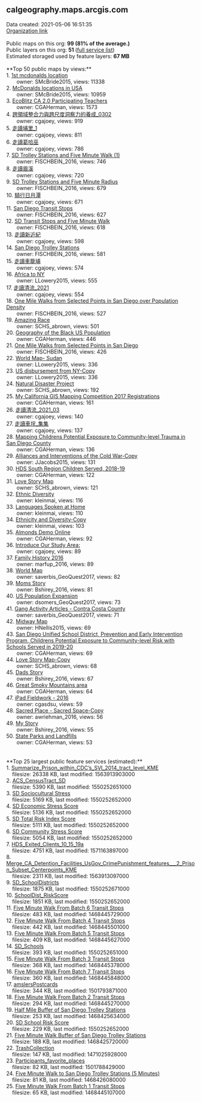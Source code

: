 <h2>calgeography.maps.arcgis.com</h2> Data created: 2021-05-06 16:51:35 <br /><a target='new' href='https://calgeography.maps.arcgis.com'>Organization link</a><br /><br />Public maps on this org: <b>99 (81% of the average.)</b><br />Public layers on this org: <b>51 </b>(<a target='new' href='https://services.arcgis.com/5nJoHuYReL3gS8Rl/ArcGIS/rest/services'>full service list</a>)<br />Estimated storaged used by feature layers: <b>67 MB</b><br /><br />**Top 50 public maps by views:**<br />  1. <a target='new' href='https://www.arcgis.com/home/item.html?id=d0c4c595821f4ee493e320a2d5129a90'>1st mcdonalds location</a> <br />  &nbsp;&nbsp;&nbsp;&nbsp; &nbsp;&nbsp;owner: SMcBride2015, views: 11338<br />  2. <a target='new' href='https://www.arcgis.com/home/item.html?id=237703f5b1a74c0d97b253b9eaa40612'>McDonalds locations in USA</a> <br />  &nbsp;&nbsp;&nbsp;&nbsp; &nbsp;&nbsp;owner: SMcBride2015, views: 10959<br />  3. <a target='new' href='https://www.arcgis.com/home/item.html?id=3679c16a4fac4e3f9ebb36bc27433514'>EcoBlitz CA 2.0 Participating Teachers</a> <br />  &nbsp;&nbsp;&nbsp;&nbsp; &nbsp;&nbsp;owner: CGAHerman, views: 1573<br />  4. <a target='new' href='https://www.arcgis.com/home/item.html?id=3d6ab05af0734b7ebbff91011057a621'>跨領域整合力與跨尺度洞察力的養成_0302</a> <br />  &nbsp;&nbsp;&nbsp;&nbsp; &nbsp;&nbsp;owner: cgajoey, views: 919<br />  5. <a target='new' href='https://www.arcgis.com/home/item.html?id=0c8015b20346403188e1e48af2b86e7c'>走讀埔里_1</a> <br />  &nbsp;&nbsp;&nbsp;&nbsp; &nbsp;&nbsp;owner: cgajoey, views: 811<br />  6. <a target='new' href='https://www.arcgis.com/home/item.html?id=ba3d911457464e1d96c023a35e9c111f'>走讀葛哈巫</a> <br />  &nbsp;&nbsp;&nbsp;&nbsp; &nbsp;&nbsp;owner: cgajoey, views: 786<br />  7. <a target='new' href='https://www.arcgis.com/home/item.html?id=709d94c073344594af676fe30f866d53'>SD Trolley Stations and Five Minute Walk (1)</a> <br />  &nbsp;&nbsp;&nbsp;&nbsp; &nbsp;&nbsp;owner: FISCHBEIN_2016, views: 746<br />  8. <a target='new' href='https://www.arcgis.com/home/item.html?id=54e0d2349dda472fae5ea83288981889'>走讀眉溪</a> <br />  &nbsp;&nbsp;&nbsp;&nbsp; &nbsp;&nbsp;owner: cgajoey, views: 720<br />  9. <a target='new' href='https://www.arcgis.com/home/item.html?id=b3aa86df24b04334add3aae264dc8c68'>SD Trolley Stations and Five Minute Radius</a> <br />  &nbsp;&nbsp;&nbsp;&nbsp; &nbsp;&nbsp;owner: FISCHBEIN_2016, views: 679<br />  10. <a target='new' href='https://www.arcgis.com/home/item.html?id=06ed5ae62aa944d586244f0e5fdd39b4'>騎行日月潭</a> <br />  &nbsp;&nbsp;&nbsp;&nbsp; &nbsp;&nbsp;owner: cgajoey, views: 671<br />  11. <a target='new' href='https://www.arcgis.com/home/item.html?id=8db01a1bfdf746cfbf8164e75a87e514'>San Diego Transit Stops</a> <br />  &nbsp;&nbsp;&nbsp;&nbsp; &nbsp;&nbsp;owner: FISCHBEIN_2016, views: 627<br />  12. <a target='new' href='https://www.arcgis.com/home/item.html?id=063637d571b7474193675546b826ebfd'>SD Transit Stops and Five Minute Walk</a> <br />  &nbsp;&nbsp;&nbsp;&nbsp; &nbsp;&nbsp;owner: FISCHBEIN_2016, views: 618<br />  13. <a target='new' href='https://www.arcgis.com/home/item.html?id=41bc61a83a9c4b63bf9639a3d3350994'>走讀新近紀</a> <br />  &nbsp;&nbsp;&nbsp;&nbsp; &nbsp;&nbsp;owner: cgajoey, views: 598<br />  14. <a target='new' href='https://www.arcgis.com/home/item.html?id=9e947cb28d3541aba0518b702567dfed'>San Diego Trolley Stations</a> <br />  &nbsp;&nbsp;&nbsp;&nbsp; &nbsp;&nbsp;owner: FISCHBEIN_2016, views: 581<br />  15. <a target='new' href='https://www.arcgis.com/home/item.html?id=408dcae330c14144a310da7b36450e07'>走讀車籠埔</a> <br />  &nbsp;&nbsp;&nbsp;&nbsp; &nbsp;&nbsp;owner: cgajoey, views: 574<br />  16. <a target='new' href='https://www.arcgis.com/home/item.html?id=41941ed95187435f8a16130f37be71a4'>Africa to NY</a> <br />  &nbsp;&nbsp;&nbsp;&nbsp; &nbsp;&nbsp;owner: LLowery2015, views: 555<br />  17. <a target='new' href='https://www.arcgis.com/home/item.html?id=ecd4efdd09dd49058dafb99868e4c549'>走讀清流_2021</a> <br />  &nbsp;&nbsp;&nbsp;&nbsp; &nbsp;&nbsp;owner: cgajoey, views: 554<br />  18. <a target='new' href='https://www.arcgis.com/home/item.html?id=93fd5b6233c14f41a5942ca77f1360db'>One Mile Walks from Selected Points in San Diego over Population Density</a> <br />  &nbsp;&nbsp;&nbsp;&nbsp; &nbsp;&nbsp;owner: FISCHBEIN_2016, views: 527<br />  19. <a target='new' href='https://www.arcgis.com/home/item.html?id=b39116a37b1548dbb1c5239b448ea23d'>Amazing Race</a> <br />  &nbsp;&nbsp;&nbsp;&nbsp; &nbsp;&nbsp;owner: SCHS_abrown, views: 501<br />  20. <a target='new' href='https://www.arcgis.com/home/item.html?id=4f86709c2ece4a05b206e8eff3b87c2d'>Geography of the Black US Population</a> <br />  &nbsp;&nbsp;&nbsp;&nbsp; &nbsp;&nbsp;owner: CGAHerman, views: 446<br />  21. <a target='new' href='https://www.arcgis.com/home/item.html?id=0f320d599fd5480fb2d7ef3f91baa0d5'>One Mile Walks from Selected Points in San Diego</a> <br />  &nbsp;&nbsp;&nbsp;&nbsp; &nbsp;&nbsp;owner: FISCHBEIN_2016, views: 426<br />  22. <a target='new' href='https://www.arcgis.com/home/item.html?id=4de5e7728fef4b479dda99c126238fba'>World Map- Sudan</a> <br />  &nbsp;&nbsp;&nbsp;&nbsp; &nbsp;&nbsp;owner: LLowery2015, views: 336<br />  23. <a target='new' href='https://www.arcgis.com/home/item.html?id=f2f38e1573c54103bf41a6334fb54650'>US disbursement from NY-Copy</a> <br />  &nbsp;&nbsp;&nbsp;&nbsp; &nbsp;&nbsp;owner: LLowery2015, views: 336<br />  24. <a target='new' href='https://www.arcgis.com/home/item.html?id=2436c693239443df96c835fdadf0c7d0'>Natural Disaster Project </a> <br />  &nbsp;&nbsp;&nbsp;&nbsp; &nbsp;&nbsp;owner: SCHS_abrown, views: 192<br />  25. <a target='new' href='https://www.arcgis.com/home/item.html?id=4a67b1b9c4ce4dc4ae5c3cc00ad75877'>My California GIS Mapping Competition 2017 Registrations</a> <br />  &nbsp;&nbsp;&nbsp;&nbsp; &nbsp;&nbsp;owner: CGAHerman, views: 161<br />  26. <a target='new' href='https://www.arcgis.com/home/item.html?id=6021ee246f724088a5a8460915fe1fd1'>走讀清流_2021_03</a> <br />  &nbsp;&nbsp;&nbsp;&nbsp; &nbsp;&nbsp;owner: cgajoey, views: 140<br />  27. <a target='new' href='https://www.arcgis.com/home/item.html?id=beed711f333e41069690ee477d8adeb5'>走讀車埕_集集</a> <br />  &nbsp;&nbsp;&nbsp;&nbsp; &nbsp;&nbsp;owner: cgajoey, views: 137<br />  28. <a target='new' href='https://www.arcgis.com/home/item.html?id=ae5b595aba214645a9b913344c719846'>Mapping Childrens Potential Exposure to Community-level Trauma in San Diego County</a> <br />  &nbsp;&nbsp;&nbsp;&nbsp; &nbsp;&nbsp;owner: CGAHerman, views: 136<br />  29. <a target='new' href='https://www.arcgis.com/home/item.html?id=02ef0fa145ca4c99a60eb9ee8abebd82'>Alliances and Interventions of the Cold War-Copy</a> <br />  &nbsp;&nbsp;&nbsp;&nbsp; &nbsp;&nbsp;owner: JJacobs2015, views: 131<br />  30. <a target='new' href='https://www.arcgis.com/home/item.html?id=d624a8f363e24477a9dc65b59d232b51'>HDS South Region Children Served, 2018-19</a> <br />  &nbsp;&nbsp;&nbsp;&nbsp; &nbsp;&nbsp;owner: CGAHerman, views: 122<br />  31. <a target='new' href='https://www.arcgis.com/home/item.html?id=9c85fe7ad28e4c7abe40916a523ef058'>Love Story Map</a> <br />  &nbsp;&nbsp;&nbsp;&nbsp; &nbsp;&nbsp;owner: SCHS_abrown, views: 121<br />  32. <a target='new' href='https://www.arcgis.com/home/item.html?id=0081dff5fd9d4795a638e8f273b57e8b'>Ethnic Diversity</a> <br />  &nbsp;&nbsp;&nbsp;&nbsp; &nbsp;&nbsp;owner: kleinmai, views: 116<br />  33. <a target='new' href='https://www.arcgis.com/home/item.html?id=e11db88b5670414ebeb2b859db552508'>Languages Spoken at Home</a> <br />  &nbsp;&nbsp;&nbsp;&nbsp; &nbsp;&nbsp;owner: kleinmai, views: 110<br />  34. <a target='new' href='https://www.arcgis.com/home/item.html?id=1c35d2b13cad4d7b80fa589664915aaf'>Ethnicity and Diversity-Copy</a> <br />  &nbsp;&nbsp;&nbsp;&nbsp; &nbsp;&nbsp;owner: kleinmai, views: 103<br />  35. <a target='new' href='https://www.arcgis.com/home/item.html?id=ea95a410823c46b79335e42927351535'>Almonds Demo Online</a> <br />  &nbsp;&nbsp;&nbsp;&nbsp; &nbsp;&nbsp;owner: CGAHerman, views: 92<br />  36. <a target='new' href='https://www.arcgis.com/home/item.html?id=bd8939c129524bf584bb5afffc23ed5e'>Introduce Our Study Area: </a> <br />  &nbsp;&nbsp;&nbsp;&nbsp; &nbsp;&nbsp;owner: cgajoey, views: 89<br />  37. <a target='new' href='https://www.arcgis.com/home/item.html?id=a94390a0e6464ce8960d14e664810a09'>Family History 2016</a> <br />  &nbsp;&nbsp;&nbsp;&nbsp; &nbsp;&nbsp;owner: marfup_2016, views: 89<br />  38. <a target='new' href='https://www.arcgis.com/home/item.html?id=d2d86125f9f74ca19caa4c7000f5ad01'>World Map</a> <br />  &nbsp;&nbsp;&nbsp;&nbsp; &nbsp;&nbsp;owner: saverbis_GeoQuest2017, views: 82<br />  39. <a target='new' href='https://www.arcgis.com/home/item.html?id=e240203590424feb9a6f90e96e544a30'>Moms Story</a> <br />  &nbsp;&nbsp;&nbsp;&nbsp; &nbsp;&nbsp;owner: Bshirey_2016, views: 81<br />  40. <a target='new' href='https://www.arcgis.com/home/item.html?id=23f9f2a296504870901d48198d432e22'>US Population Expansion</a> <br />  &nbsp;&nbsp;&nbsp;&nbsp; &nbsp;&nbsp;owner: dsomers_GeoQuest2017, views: 73<br />  41. <a target='new' href='https://www.arcgis.com/home/item.html?id=652d6f853bcf458ebc2cfb44f7aebac3'>Gang Activity Articles - Contra Costa County</a> <br />  &nbsp;&nbsp;&nbsp;&nbsp; &nbsp;&nbsp;owner: saverbis_GeoQuest2017, views: 71<br />  42. <a target='new' href='https://www.arcgis.com/home/item.html?id=992fa73b00724cc7989afc37f4a1b23e'>Midway Map</a> <br />  &nbsp;&nbsp;&nbsp;&nbsp; &nbsp;&nbsp;owner: HNellis2015, views: 69<br />  43. <a target='new' href='https://www.arcgis.com/home/item.html?id=5ea8f4f692644fecb93d06bbbb76a3ff'>San Diego Unified School District, Prevention and Early Intervention Program, Childrens Potential Exposure to Community-level Risk with Schools Served in 2019-20</a> <br />  &nbsp;&nbsp;&nbsp;&nbsp; &nbsp;&nbsp;owner: CGAHerman, views: 69<br />  44. <a target='new' href='https://www.arcgis.com/home/item.html?id=1033edb641f44f9bb806e1da39375f45'>Love Story Map-Copy</a> <br />  &nbsp;&nbsp;&nbsp;&nbsp; &nbsp;&nbsp;owner: SCHS_abrown, views: 68<br />  45. <a target='new' href='https://www.arcgis.com/home/item.html?id=196b0ebfb64448469c1a2ce39bf04d5a'>Dads Story</a> <br />  &nbsp;&nbsp;&nbsp;&nbsp; &nbsp;&nbsp;owner: Bshirey_2016, views: 67<br />  46. <a target='new' href='https://www.arcgis.com/home/item.html?id=0325933971394a70bb8249fbc0b5da9d'>Great Smoky Mountains area</a> <br />  &nbsp;&nbsp;&nbsp;&nbsp; &nbsp;&nbsp;owner: CGAHerman, views: 64<br />  47. <a target='new' href='https://www.arcgis.com/home/item.html?id=98bddc61129b4fa9a5d784e2a61fada4'>iPad Fieldwork - 2016</a> <br />  &nbsp;&nbsp;&nbsp;&nbsp; &nbsp;&nbsp;owner: cgasdsu, views: 59<br />  48. <a target='new' href='https://www.arcgis.com/home/item.html?id=51c1ee39fc894fc6a058aa84089b0075'>Sacred Place - Sacred Space-Copy</a> <br />  &nbsp;&nbsp;&nbsp;&nbsp; &nbsp;&nbsp;owner: awriehman_2016, views: 56<br />  49. <a target='new' href='https://www.arcgis.com/home/item.html?id=2d30ac3bc59c432394f9e366693c35f3'>My Story</a> <br />  &nbsp;&nbsp;&nbsp;&nbsp; &nbsp;&nbsp;owner: Bshirey_2016, views: 55<br />  50. <a target='new' href='https://www.arcgis.com/home/item.html?id=f7f924ecb0f142c4ade80ebf3582e47b'>State Parks and Landfills</a> <br />  &nbsp;&nbsp;&nbsp;&nbsp; &nbsp;&nbsp;owner: CGAHerman, views: 53<br /><br /><br />**Top 25 largest public feature services (estimated):**<br /> 1. <a target='new' href='https://www.arcgis.com/home/item.html?id=80fe06a58959466b8920e251d9f407e0'>Summarize_Prison_within_CDC’s_SVI_2014_tract_level_KME</a><br /> &nbsp;&nbsp;&nbsp;&nbsp;filesize: 26338 KB, last modified: 1563913903000<br /> 2. <a target='new' href='https://www.arcgis.com/home/item.html?id=49c8d8eeee1845e09824455914f53cc0'>ACS_CensusTract_SD</a><br /> &nbsp;&nbsp;&nbsp;&nbsp;filesize: 5390 KB, last modified: 1550252651000<br /> 3. <a target='new' href='https://www.arcgis.com/home/item.html?id=06b11a9f2ec74d629eafd442a2b1f88a'>SD Sociocultural Stress</a><br /> &nbsp;&nbsp;&nbsp;&nbsp;filesize: 5169 KB, last modified: 1550252652000<br /> 4. <a target='new' href='https://www.arcgis.com/home/item.html?id=6ba174f1a4874fd8b397a3d87fae1a10'>SD Economic Stress Score</a><br /> &nbsp;&nbsp;&nbsp;&nbsp;filesize: 5136 KB, last modified: 1550252652000<br /> 5. <a target='new' href='https://www.arcgis.com/home/item.html?id=7bbd5930c1c54347b5dda728047d1709'>SD Total Risk Index Score</a><br /> &nbsp;&nbsp;&nbsp;&nbsp;filesize: 5111 KB, last modified: 1550252652000<br /> 6. <a target='new' href='https://www.arcgis.com/home/item.html?id=cb358dcac2864ca3878e73bfd4cd704d'>SD Community Stress Score</a><br /> &nbsp;&nbsp;&nbsp;&nbsp;filesize: 5054 KB, last modified: 1550252652000<br /> 7. <a target='new' href='https://www.arcgis.com/home/item.html?id=8749a012181f4b17a0c9c0dd85b02045'>HDS_Exited_Clients_10_15_19a</a><br /> &nbsp;&nbsp;&nbsp;&nbsp;filesize: 4751 KB, last modified: 1571163897000<br /> 8. <a target='new' href='https://www.arcgis.com/home/item.html?id=106d021e701144dbb3b7667ea19078fd'>Merge_CA_Detention_Facilities_UsGov_CrimePunishment_features___2_Prison_Subset_Centerpoints_KME</a><br /> &nbsp;&nbsp;&nbsp;&nbsp;filesize: 2311 KB, last modified: 1563913097000<br /> 9. <a target='new' href='https://www.arcgis.com/home/item.html?id=6ed28424155b4e8cbd73ee391f05f9b5'>SD_SchoolDistricts</a><br /> &nbsp;&nbsp;&nbsp;&nbsp;filesize: 1875 KB, last modified: 1550252671000<br /> 10. <a target='new' href='https://www.arcgis.com/home/item.html?id=3f727e8a73134eec8f1ce589ec98f3f7'>SchoolDist_RiskScore</a><br /> &nbsp;&nbsp;&nbsp;&nbsp;filesize: 1851 KB, last modified: 1550252652000<br /> 11. <a target='new' href='https://www.arcgis.com/home/item.html?id=b334c57f198344cc9ced8d8da8ded774'>Five Minute Walk From Batch 6 Transit Stops</a><br /> &nbsp;&nbsp;&nbsp;&nbsp;filesize: 483 KB, last modified: 1468445729000<br /> 12. <a target='new' href='https://www.arcgis.com/home/item.html?id=bc81d9de451948eca7f16666c4fb7b1c'>Five Minute Walk From Batch 4 Transit Stops</a><br /> &nbsp;&nbsp;&nbsp;&nbsp;filesize: 442 KB, last modified: 1468445501000<br /> 13. <a target='new' href='https://www.arcgis.com/home/item.html?id=9449decd784b4911ae3c1fc9d416ac96'>Five Minute Walk From Batch 5 Transit Stops</a><br /> &nbsp;&nbsp;&nbsp;&nbsp;filesize: 409 KB, last modified: 1468445627000<br /> 14. <a target='new' href='https://www.arcgis.com/home/item.html?id=0f44cab83f774493ad0bacd1962fb249'>SD_Schools</a><br /> &nbsp;&nbsp;&nbsp;&nbsp;filesize: 393 KB, last modified: 1550252651000<br /> 15. <a target='new' href='https://www.arcgis.com/home/item.html?id=ca138db2fe924e9ba0e73e6c891fef7e'>Five Minute Walk From Batch 3 Transit Stops</a><br /> &nbsp;&nbsp;&nbsp;&nbsp;filesize: 368 KB, last modified: 1468445378000<br /> 16. <a target='new' href='https://www.arcgis.com/home/item.html?id=84c0549f4df240699faf016f2adf1fd2'>Five Minute Walk From Batch 7 Transit Stops</a><br /> &nbsp;&nbsp;&nbsp;&nbsp;filesize: 360 KB, last modified: 1468445848000<br /> 17. <a target='new' href='https://www.arcgis.com/home/item.html?id=1382384afd70476aba6c6978f2be9411'>amslersPostcards</a><br /> &nbsp;&nbsp;&nbsp;&nbsp;filesize: 344 KB, last modified: 1501793871000<br /> 18. <a target='new' href='https://www.arcgis.com/home/item.html?id=56f668cef054401bb12d0c0ea8f961f4'>Five Minute Walk From Batch 2 Transit Stops</a><br /> &nbsp;&nbsp;&nbsp;&nbsp;filesize: 294 KB, last modified: 1468445270000<br /> 19. <a target='new' href='https://www.arcgis.com/home/item.html?id=248e3944f6194d79888625ebbc318d82'>Half Mile Buffer of San Diego Trolley Stations</a><br /> &nbsp;&nbsp;&nbsp;&nbsp;filesize: 253 KB, last modified: 1468425634000<br /> 20. <a target='new' href='https://www.arcgis.com/home/item.html?id=261e6450edbc4b07921dff32d2d18e73'>SD School Risk Score</a><br /> &nbsp;&nbsp;&nbsp;&nbsp;filesize: 229 KB, last modified: 1550252652000<br /> 21. <a target='new' href='https://www.arcgis.com/home/item.html?id=2251e5a083a247e4a70fa53a82c88fa8'>Five Minute Walk Buffer of San Diego Trolley Stations</a><br /> &nbsp;&nbsp;&nbsp;&nbsp;filesize: 188 KB, last modified: 1468425720000<br /> 22. <a target='new' href='https://www.arcgis.com/home/item.html?id=7ef4e05d401a4a8fbc1ec466afea5a47'>TrashCollection</a><br /> &nbsp;&nbsp;&nbsp;&nbsp;filesize: 147 KB, last modified: 1471025928000<br /> 23. <a target='new' href='https://www.arcgis.com/home/item.html?id=448e88bbf80c4e089cf1dc45d86b4383'>Participants_favorite_places</a><br /> &nbsp;&nbsp;&nbsp;&nbsp;filesize: 82 KB, last modified: 1501788429000<br /> 24. <a target='new' href='https://www.arcgis.com/home/item.html?id=0de800f163904ced952f7b4e92df0988'>Five Minute Walk to San Diego Trolley Stations (5 Minutes)</a><br /> &nbsp;&nbsp;&nbsp;&nbsp;filesize: 81 KB, last modified: 1468426080000<br /> 25. <a target='new' href='https://www.arcgis.com/home/item.html?id=1b837ced377c487685953fa2c296d21d'>Five Minute Walk From Batch 1 Transit Stops</a><br /> &nbsp;&nbsp;&nbsp;&nbsp;filesize: 65 KB, last modified: 1468445107000<br />